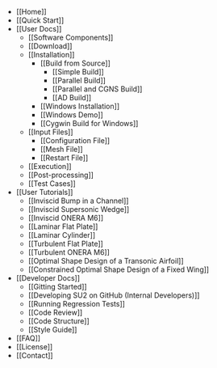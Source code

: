 * [[Home]]
* [[Quick Start]]
* [[User Docs]]
  * [[Software Components]]
  * [[Download]]
  * [[Installation]]
    * [[Build from Source]]
        * [[Simple Build]]
        * [[Parallel Build]]
        * [[Parallel and CGNS Build]]
        * [[AD Build]]
    * [[Windows Installation]]
    * [[Windows Demo]]
    * [[Cygwin Build for Windows]]
  * [[Input Files]]
    * [[Configuration File]]
    * [[Mesh File]]
    * [[Restart File]]
  * [[Execution]]
  * [[Post-processing]]
  * [[Test Cases]]
* [[User Tutorials]]
  * [[Inviscid Bump in a Channel]]
  * [[Inviscid Supersonic Wedge]]
  * [[Inviscid ONERA M6]]
  * [[Laminar Flat Plate]]
  * [[Laminar Cylinder]]
  * [[Turbulent Flat Plate]]
  * [[Turbulent ONERA M6]]
  * [[Optimal Shape Design of a Transonic Airfoil]]
  * [[Constrained Optimal Shape Design of a Fixed Wing]]
* [[Developer Docs]]
  * [[Gitting Started]]
  * [[Developing SU2 on GitHub (Internal Developers)]]
  * [[Running Regression Tests]]
  * [[Code Review]]
  * [[Code Structure]]
  * [[Style Guide]]
* [[FAQ]]
* [[License]]
* [[Contact]]
